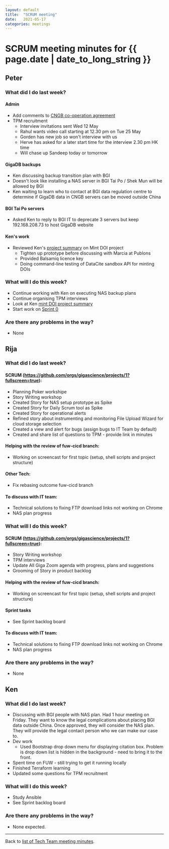 ```yaml
---
layout: default
title:  "SCRUM meeting"
date:   2021-05-17
categories: meetings
---
```

# SCRUM meeting minutes for {{ page.date | date_to_long_string }}

## Peter

### What did I do last week?

#### Admin

* Add comments to [CNGB co-operation agreement](https://docs.google.com/document/d/1lW1q4Il1Res4p9k5LoiTKMtEWPSSiCLI)
* TPM recruitment
  * Interview invitations sent Wed 12 May
  * Rahul wants video call starting at 12.30 pm on Tue 25 May
  * Gorden has new job so won't interview with us
  * Herve has asked for a later start time for the interview 2.30 pm HK time
  * Will chase up Sandeep today or tomorrow

#### GigaDB backups

* Ken discussing backup transition plan with BGI
* Doesn't look like installing a NAS server in BGI Tai Po / Shek Mun will be 
  allowed by BGI
* Ken waiting to learn who to contact at BGI data regulation centre to determine 
  if GigaDB data in CNGB servers can be moved outside China

#### BGI Tai Po servers

* Asked Ken to reply to BGI IT to deprecate 3 servers but keep 192.168.208.73 to
  host GigaDB website

#### Ken's work

* Reviewed Ken's [project summary](https://docs.google.com/document/d/1HY7hvnhn0-dgpJadVNkh9QlLEWB7i9fFZwjkOXodA-g)
  on Mint DOI project
  * Tighten up prototype before discussing with Marcia at Publons
  * Provided Balsamiq licence key
  * Doing command-line testing of DataCite sandbox API for minting DOIs
    

### What will I do this week?
* Continue working with Ken on executing NAS backup plans
* Continue organising TPM interviews
* Look at Ken [mint DOI project summary](https://docs.google.com/document/d/1HY7hvnhn0-dgpJadVNkh9QlLEWB7i9fFZwjkOXodA-g/edit#heading=h.8wokmw4p4t7z)
* Start work on [Sprint 0](https://github.com/orgs/gigascience/projects/2)


### Are there any problems in the way?
* None

## Rija

### What did I do last week?

#### SCRUM (https://github.com/orgs/gigascience/projects/1?fullscreen=true):
* Planning Poker workshipe
* Story Writing workshop
* Created Story for NAS setup prototype as Spike
* Created Story for Daily Scrum tool as Spike
* Created Story for operational alerts
* Refined story about instrumenting and monitoring File Upload Wizard for cloud 
  storage selection
* Created a view and alert for bugs (assign bugs to IT Team by default)
* Created and share list of questions to TPM - provide link in minutes

#### Helping with the review of fuw-cicd branch:
* Working on screencast for first topic (setup, shell scripts and project 
  structure)
  
#### Other Tech:
* Fix rebasing outcome fuw-cicd branch

#### To discuss with IT team:
* Technical solutions to fixing FTP download links not working on Chrome
* NAS plan progress

### What will I do this week?

#### SCRUM (https://github.com/orgs/gigascience/projects/1?fullscreen=true):
* Story Writing workshop
* TPM interviews
* Update All Giga Zoom agenda with progress, plans and suggestions
* Grooming of Story in product backlog

#### Helping with the review of fuw-cicd branch:
* Working on screencast for first topic (setup, shell scripts and project
  structure)

#### Sprint tasks
* See Sprint backlog board

#### To discuss with IT team:
* Technical solutions to fixing FTP download links not working on Chrome
* NAS plan progress

### Are there any problems in the way?
* None

## Ken

### What did I do last week?
* Discussing with BGI people with NAS plan. Had 1 hour meeting on Friday. They 
  want to know the legal complications about placing BGI data outside China. 
  Once approved, they will consider the NAS plan. They will provide the legal 
  contact person who we can make our case to.
* Dev work
  * Used Bootstrap drop down menu for displaying citation box. Problem is drop 
    down list is hidden in the background - need to bring it to the front.
* Spent time on FUW - still trying to get it running locally
* Finished Terraform learning
* Updated some questions for TPM recruitment

### What will I do this week?
* Study Ansible
* See Sprint backlog board

### Are there any problems in the way?
* None expected.

<hr>

Back to [list of Tech Team meeting minutes][scrum-meetings].

[scrum-meetings]: /techteam/index.html
